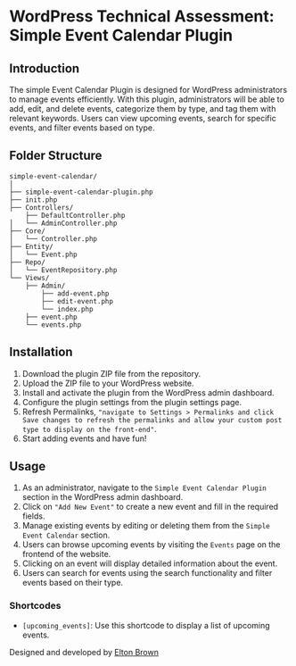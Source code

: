 # WordPress Technical Assessment: Simple Event Calendar Plugin

## Introduction

The simple Event Calendar Plugin is designed for WordPress administrators to manage events efficiently. With this plugin, administrators will be able to add, edit, and delete events, categorize them by type, and tag them with relevant keywords. Users can view upcoming events, search for specific events, and filter events based on type.

## Folder Structure

    simple-event-calendar/
    │
    ├── simple-event-calendar-plugin.php
    ├── init.php
    ├── Controllers/
        ├── DefaultController.php
    │   └── AdminController.php
    ├── Core/
    │   └── Controller.php
    ├── Entity/
    │   └── Event.php
    ├── Repo/
    │   └── EventRepository.php
    └── Views/
        ├── Admin/
            ├── add-event.php
            ├── edit-event.php
            └── index.php
        ├── event.php
        └── events.php

## Installation

1. Download the plugin ZIP file from the repository.
2. Upload the ZIP file to your WordPress website.
3. Install and activate the plugin from the WordPress admin dashboard.
4. Configure the plugin settings from the plugin settings page.
5. Refresh Permalinks, `"navigate to Settings > Permalinks and click Save changes to refresh the permalinks and allow your custom post type to display on the front-end"`.
6. Start adding events and have fun!

## Usage

1. As an administrator, navigate to the `Simple Event Calendar Plugin` section in the WordPress admin dashboard.
2. Click on `"Add New Event"` to create a new event and fill in the required fields.
3. Manage existing events by editing or deleting them from the `Simple Event Calendar` section.
4. Users can browse upcoming events by visiting the `Events` page on the frontend of the website.
5. Clicking on an event will display detailed information about the event.
6. Users can search for events using the search functionality and filter events based on their type.

### Shortcodes

- `[upcoming_events]`: Use this shortcode to display a list of upcoming events.


Designed and developed by <a href="https://eltonbrown.co.za/">Elton Brown</a>
